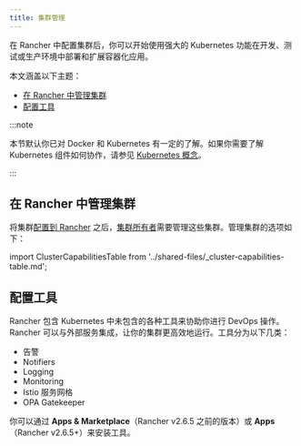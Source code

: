 ```yaml
---
title: 集群管理
---
```


在 Rancher 中配置集群后，你可以开始使用强大的 Kubernetes 功能在开发、测试或生产环境中部署和扩展容器化应用。

本文涵盖以下主题：

- [在 Rancher 中管理集群](#在-rancher-中管理集群)
- [配置工具](#配置工具)

:::note

本节默认你已对 Docker 和 Kubernetes 有一定的了解。如果你需要了解 Kubernetes 组件如何协作，请参见 [Kubernetes 概念](../reference-guides/kubernetes-concepts.md)。

:::

## 在 Rancher 中管理集群

将集群[配置到 Rancher](kubernetes-clusters-in-rancher-setup.md) 之后，[集群所有者](../how-to-guides/new-user-guides/authentication-permissions-and-global-configuration/manage-role-based-access-control-rbac/cluster-and-project-roles.md#集群角色)需要管理这些集群。管理集群的选项如下：

import ClusterCapabilitiesTable from '../shared-files/_cluster-capabilities-table.md';

<ClusterCapabilitiesTable />

## 配置工具

Rancher 包含 Kubernetes 中未包含的各种工具来协助你进行 DevOps 操作。Rancher 可以与外部服务集成，让你的集群更高效地运行。工具分为以下几类：

- 告警
- Notifiers
- Logging
- Monitoring
- Istio 服务网格
- OPA Gatekeeper

你可以通过 **Apps & Marketplace**（Rancher v2.6.5 之前的版本）或 **Apps**（Rancher v2.6.5+）来安装工具。
